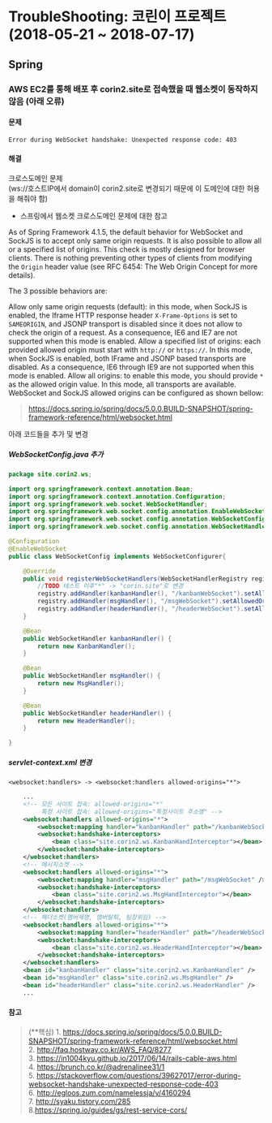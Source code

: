 # TroubleShooting: 코린이 프로젝트(2018-05-21 ~ 2018-07-17)

## Spring

### AWS EC2를 통해 배포 후 corin2.site로 접속했을 때 웹소켓이 동작하지 않음 (아래 오류)
#### 문제
```
Error during WebSocket handshake: Unexpected response code: 403
```
#### 해결

크로스도메인 문제 <br>
(ws://호스트IP에서 domain이 corin2.site로 변경되기 때문에 이 도메인에 대한 허용을 해줘야 함)

* 스프링에서 웹소켓 크로스도메인 문제에 대한 참고

As of Spring Framework 4.1.5, the default behavior for WebSocket and SockJS is to accept only same origin requests. It is also possible to allow all or a specified list of origins. This check is mostly designed for browser clients. There is nothing preventing other types of clients from modifying the ```Origin``` header value (see RFC 6454: The Web Origin Concept for more details).

The 3 possible behaviors are:

Allow only same origin requests (default): in this mode, when SockJS is enabled, the Iframe HTTP response header ```X-Frame-Options``` is set to ```SAMEORIGIN```, and JSONP transport is disabled since it does not allow to check the origin of a request. As a consequence, IE6 and IE7 are not supported when this mode is enabled.
Allow a specified list of origins: each provided allowed origin must start with ```http://``` or ```https://```. In this mode, when SockJS is enabled, both IFrame and JSONP based transports are disabled. As a consequence, IE6 through IE9 are not supported when this mode is enabled.
Allow all origins: to enable this mode, you should provide ```*``` as the allowed origin value. In this mode, all transports are available.
WebSocket and SockJS allowed origins can be configured as shown bellow:

> https://docs.spring.io/spring/docs/5.0.0.BUILD-SNAPSHOT/spring-framework-reference/html/websocket.html

아래 코드들을 추가 및 변경

##### WebSocketConfig.java 추가
```java
package site.corin2.ws;

import org.springframework.context.annotation.Bean;
import org.springframework.context.annotation.Configuration;
import org.springframework.web.socket.WebSocketHandler;
import org.springframework.web.socket.config.annotation.EnableWebSocket;
import org.springframework.web.socket.config.annotation.WebSocketConfigurer;
import org.springframework.web.socket.config.annotation.WebSocketHandlerRegistry;

@Configuration
@EnableWebSocket
public class WebSocketConfig implements WebSocketConfigurer{

	@Override
	public void registerWebSocketHandlers(WebSocketHandlerRegistry registry) {
		//TODO 테스트 이후"*" -> "corin.site"로 변경
		registry.addHandler(kanbanHandler(), "/kanbanWebSocket").setAllowedOrigins("*");
		registry.addHandler(msgHandler(), "/msgWebSocket").setAllowedOrigins("*");
		registry.addHandler(headerHandler(), "/headerWebSocket").setAllowedOrigins("*");
	}

	@Bean
	public WebSocketHandler kanbanHandler() {
		return new KanbanHandler();
	}

	@Bean
	public WebSocketHandler msgHandler() {
		return new MsgHandler();
	}

	@Bean
	public WebSocketHandler headerHandler() {
		return new HeaderHandler();
	}

}
```

##### servlet-context.xml 변경
```
<websocket:handlers> -> <websocket:handlers allowed-origins="*">
```
```xml
    ...
	<!-- 모든 사이트 접속: allowed-origins="*"
         특정 사이트 접속: allowed-origins="특정사이트 주소명" -->
	<websocket:handlers allowed-origins="*">
		<websocket:mapping handler="kanbanHandler" path="/kanbanWebSocket" />
		<websocket:handshake-interceptors>
			<bean class="site.corin2.ws.KanbanHandInterceptor"></bean>
		</websocket:handshake-interceptors>
	</websocket:handlers>
	<!-- 메시지소켓 -->
	<websocket:handlers allowed-origins="*">
		<websocket:mapping handler="msgHandler" path="/msgWebSocket" />
		<websocket:handshake-interceptors>
			<bean class="site.corin2.ws.MsgHandInterceptor"></bean>
		</websocket:handshake-interceptors>
	</websocket:handlers>
	<!-- 헤더소켓(멤버제명, 멤버탈퇴, 팀장위임) -->
	<websocket:handlers allowed-origins="*">
		<websocket:mapping handler="headerHandler" path="/headerWebSocket" />
		<websocket:handshake-interceptors>
			<bean class="site.corin2.ws.HeaderHandInterceptor"></bean>
		</websocket:handshake-interceptors>
	</websocket:handlers>
	<bean id="kanbanHandler" class="site.corin2.ws.KanbanHandler" />
	<bean id="msgHandler" class="site.corin2.ws.MsgHandler" />
	<bean id="headerHandler" class="site.corin2.ws.HeaderHandler" />
    ...
```

#### 참고
>(**핵심) 1.  https://docs.spring.io/spring/docs/5.0.0.BUILD-SNAPSHOT/spring-framework-reference/html/websocket.html
<br>2. http://faq.hostway.co.kr/AWS_FAQ/8277
<br>3. https://in1004kyu.github.io/2017/06/14/rails-cable-aws.html
<br>4. https://brunch.co.kr/@adrenalinee31/1
<br>5. https://stackoverflow.com/questions/39627017/error-during-websocket-handshake-unexpected-response-code-403
<br>6. http://egloos.zum.com/namelessja/v/4160294
<br>7. http://syaku.tistory.com/285
<br>8.https://spring.io/guides/gs/rest-service-cors/

